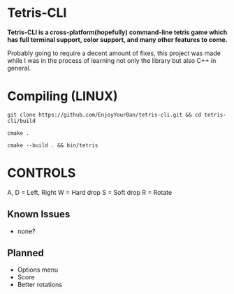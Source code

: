 # Tetris-CLI
<b>Tetris-CLI is a cross-platform(hopefully) command-line tetris game which has full terminal support, color support, and many other features to come.</b>


Probably going to require a decent amount of fixes, this project was made while I was in the process of learning not only the library but also C++ in general.

# Compiling (LINUX)
`git clone https://github.com/EnjoyYourBan/tetris-cli.git && cd tetris-cli/build`

`cmake .`

`cmake --build . && bin/tetris`

# CONTROLS
A, D = Left, Right
W = Hard drop
S = Soft drop
R = Rotate

## Known Issues
- none?

## Planned
- Options menu
- Score
- Better rotations 